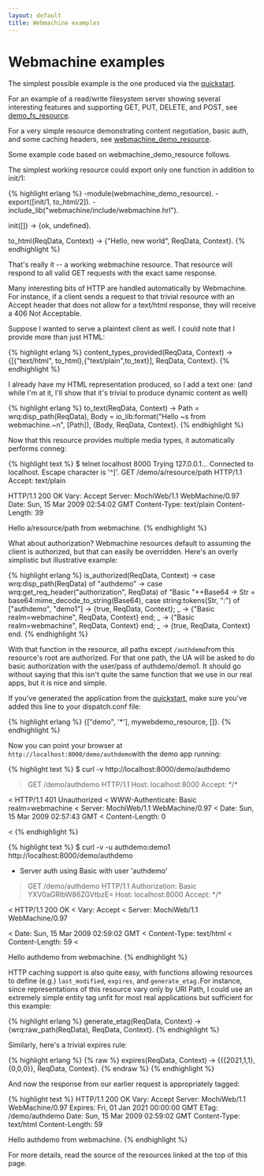 ```yaml
---
layout: default
title: Webmachine examples
---
```

# Webmachine examples

The simplest possible example is the one produced via the
[quickstart](quickstart.html).

For an example of a read/write filesystem server showing several
interesting features and supporting GET, PUT, DELETE, and POST, see
[demo_fs_resource](https://github.com/webmachine/webmachine-demo/blob/master/src/webmachine_demo_fs_resource.erl).

For a very simple resource demonstrating content negotiation, basic
auth, and some caching headers, see
[webmachine_demo_resource](https://github.com/webmachine/webmachine-demo/blob/master/src/webmachine_demo_resource.erl).

Some example code based on webmachine_demo_resource follows.

The simplest working resource could export only one function in
addition to init/1:

{% highlight erlang %}
-module(webmachine_demo_resource).
-export([init/1, to_html/2]).
-include_lib("webmachine/include/webmachine.hrl").

init([]) -> {ok, undefined}.

to_html(ReqData, Context) -> {"<html><body>Hello, new world</body></html>", ReqData, Context}.
{% endhighlight %}

That's really it -- a working webmachine resource. That
resource will respond to all valid GET requests with the exact
same response.

Many interesting bits of HTTP are handled automatically by
Webmachine. For instance, if a client sends a request to that
trivial resource with an Accept header that does not allow for
a text/html response, they will receive a 406 Not Acceptable.

Suppose I wanted to serve a plaintext client as well. I could
note that I provide more than just HTML:

{% highlight erlang %}
content_types_provided(ReqData, Context) ->
   {[{"text/html", to_html},{"text/plain",to_text}], ReqData, Context}.
{% endhighlight %}

I already have my HTML representation produced, so I add a
text one: (and while I'm at it, I'll show that it's trivial to
produce dynamic content as well)

{% highlight erlang %}
to_text(ReqData, Context) ->
    Path = wrq:disp_path(ReqData),
    Body = io_lib:format("Hello ~s from webmachine.~n", [Path]),
    {Body, ReqData, Context}.
{% endhighlight %}

Now that this resource provides multiple media types, it
automatically performs conneg:

{% highlight text %}
$ telnet localhost 8000
Trying 127.0.0.1...
Connected to localhost.
Escape character is '^]'.
GET /demo/a/resource/path HTTP/1.1
Accept: text/plain

HTTP/1.1 200 OK
Vary: Accept
Server: MochiWeb/1.1 WebMachine/0.97
Date: Sun, 15 Mar 2009 02:54:02 GMT
Content-Type: text/plain
Content-Length: 39

Hello a/resource/path from webmachine.
{% endhighlight %}

What about authorization? Webmachine resources default to
assuming the client is authorized, but that can easily be
overridden. Here's an overly simplistic but illustrative
example:

{% highlight erlang %}
is_authorized(ReqData, Context) ->
    case wrq:disp_path(ReqData) of
        "authdemo" ->
            case wrq:get_req_header("authorization", ReqData) of
                "Basic "++Base64 ->
                    Str = base64:mime_decode_to_string(Base64),
                    case string:tokens(Str, ":") of
                        ["authdemo", "demo1"] ->
                            {true, ReqData, Context};
                        _ ->
                            {"Basic realm=webmachine", ReqData, Context}
                    end;
                _ ->
                    {"Basic realm=webmachine", ReqData, Context}
            end;
        _ -> {true, ReqData, Context}
    end.
{% endhighlight %}

With that function in the resource, all paths except
`/authdemo`from this resource's root are
authorized.  For that one path, the UA will be asked to do
basic authorization with the user/pass of authdemo/demo1. It
should go without saying that this isn't quite the same
function that we use in our real apps, but it is nice and
simple.

If you've generated the application from the
[quickstart](quickstart.html), make sure
you've added this line to your dispatch.conf file:

{% highlight erlang %}
{["demo", '\*'], mywebdemo_resource, []}.
{% endhighlight %}

Now you can point your browser at
`http://localhost:8000/demo/authdemo`with the demo app running:

{% highlight text %}
$ curl -v http://localhost:8000/demo/authdemo
> GET /demo/authdemo HTTP/1.1
> Host: localhost:8000
> Accept: \*/\*
>
< HTTP/1.1 401 Unauthorized
< WWW-Authenticate: Basic realm=webmachine
< Server: MochiWeb/1.1 WebMachine/0.97
< Date: Sun, 15 Mar 2009 02:57:43 GMT
< Content-Length: 0

<
{% endhighlight %}

{% highlight text %}
$ curl -v -u authdemo:demo1 http://localhost:8000/demo/authdemo
* Server auth using Basic with user 'authdemo'
> GET /demo/authdemo HTTP/1.1
> Authorization: Basic YXV0aGRlbW86ZGVtbzE=
> Host: localhost:8000
> Accept: \*/\*
>
< HTTP/1.1 200 OK
< Vary: Accept
< Server: MochiWeb/1.1 WebMachine/0.97

< Date: Sun, 15 Mar 2009 02:59:02 GMT
< Content-Type: text/html
< Content-Length: 59
<
<html><body>Hello authdemo from webmachine.
</body></html>
{% endhighlight %}

HTTP caching support is also quite easy, with functions allowing
resources to define (e.g.) `last_modified`,
`expires`, and `generate_etag.`For
instance, since representations of this resource vary only by
URI Path, I could use an extremely simple entity tag unfit for
most real applications but sufficient for this example:

{% highlight erlang %}
generate_etag(ReqData, Context) -> {wrq:raw_path(ReqData), ReqData, Context}.
{% endhighlight %}

Similarly, here's a trivial expires rule:

{% highlight erlang %}
{% raw %}
expires(ReqData, Context) -> {{{2021,1,1},{0,0,0}}, ReqData, Context}.
{% endraw %}
{% endhighlight %}

And now the response from our earlier request is appropriately
tagged:

{% highlight text %}
HTTP/1.1 200 OK
Vary: Accept
Server: MochiWeb/1.1 WebMachine/0.97
Expires: Fri, 01 Jan 2021 00:00:00 GMT
ETag: /demo/authdemo
Date: Sun, 15 Mar 2009 02:59:02 GMT
Content-Type: text/html
Content-Length: 59

<html><body>Hello authdemo from webmachine.
</body></html>
{% endhighlight %}

For more details, read the source of the resources linked at
the top of this page.

